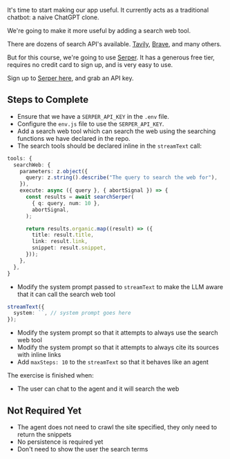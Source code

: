 It's time to start making our app useful. It currently acts as a traditional chatbot: a naive ChatGPT clone.

We're going to make it more useful by adding a search web tool.

There are dozens of search API's available. [Tavily](https://tavily.com/), [Brave](https://brave.com/search/api/), and many others.

But for this course, we're going to use [Serper](https://serper.dev/). It has a generous free tier, requires no credit card to sign up, and is very easy to use.

Sign up to [Serper here](https://serper.dev/signup), and grab an API key.

## Steps to Complete

- Ensure that we have a `SERPER_API_KEY` in the `.env` file.
- Configure the `env.js` file to use the `SERPER_API_KEY`.
- Add a search web tool which can search the web using the searching functions we have declared in the repo.
- The search tools should be declared inline in the `streamText` call:

```ts
tools: {
  searchWeb: {
    parameters: z.object({
      query: z.string().describe("The query to search the web for"),
    }),
    execute: async ({ query }, { abortSignal }) => {
      const results = await searchSerper(
        { q: query, num: 10 },
        abortSignal,
      );

      return results.organic.map((result) => ({
        title: result.title,
        link: result.link,
        snippet: result.snippet,
      }));
    },
  },
}
```

- Modify the system prompt passed to `streamText` to make the LLM aware that it can call the search web tool

```ts
streamText({
  system: ``, // system prompt goes here
});
```

- Modify the system prompt so that it attempts to always use the search web tool
- Modify the system prompt so that it attempts to always cite its sources with inline links
- Add `maxSteps: 10` to the `streamText` so that it behaves like an agent

The exercise is finished when:

- The user can chat to the agent and it will search the web

## Not Required Yet

- The agent does not need to crawl the site specified, they only need to return the snippets
- No persistence is required yet
- Don't need to show the user the search terms
